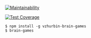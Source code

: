 [![Maintainability](https://api.codeclimate.com/v1/badges/ef32dac609a218d5942e/maintainability)](https://codeclimate.com/github/vzhurbin/project-lvl1-s244/maintainability)

[![Test Coverage](https://api.codeclimate.com/v1/badges/ef32dac609a218d5942e/test_coverage)](https://codeclimate.com/github/vzhurbin/project-lvl1-s244/test_coverage)

```
$ npm install -g vzhurbin-brain-games
$ brain-games
```
